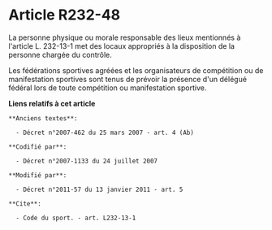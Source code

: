 # Article R232-48

La personne physique ou morale responsable des lieux mentionnés à l'article L. 232-13-1 met des locaux appropriés à la
disposition de la personne chargée du contrôle. 

Les fédérations sportives agréées et les organisateurs de compétition ou de manifestation sportives sont tenus de prévoir la
présence d'un délégué fédéral lors de toute compétition ou manifestation sportive.

**Liens relatifs à cet article**

	**Anciens textes**:

	  - Décret n°2007-462 du 25 mars 2007 - art. 4 (Ab)

	**Codifié par**:

	  - Décret n°2007-1133 du 24 juillet 2007

	**Modifié par**:

	  - Décret n°2011-57 du 13 janvier 2011 - art. 5

	**Cite**:

	  - Code du sport. - art. L232-13-1
